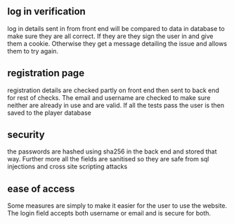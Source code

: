 ## log in verification

log in details sent in from front end will be compared to data in database to make sure they are all correct. If they are they sign the user in and give them a cookie. Otherwise they get a message detailing the issue and allows them to try again.

## registration page

registration details are checked partly on front end then sent to back end for rest of checks. The email and username are checked to make sure neither are already in use and are valid. If all the tests pass the user is then saved to the player database

## security

the passwords are hashed using sha256 in the back end and stored that way. Further more all the fields are sanitised so they are safe from sql injections and cross site scripting attacks

## ease of access

Some measures are simply to make it easier for the user to use the website. The login field accepts both username or email and is secure for both.